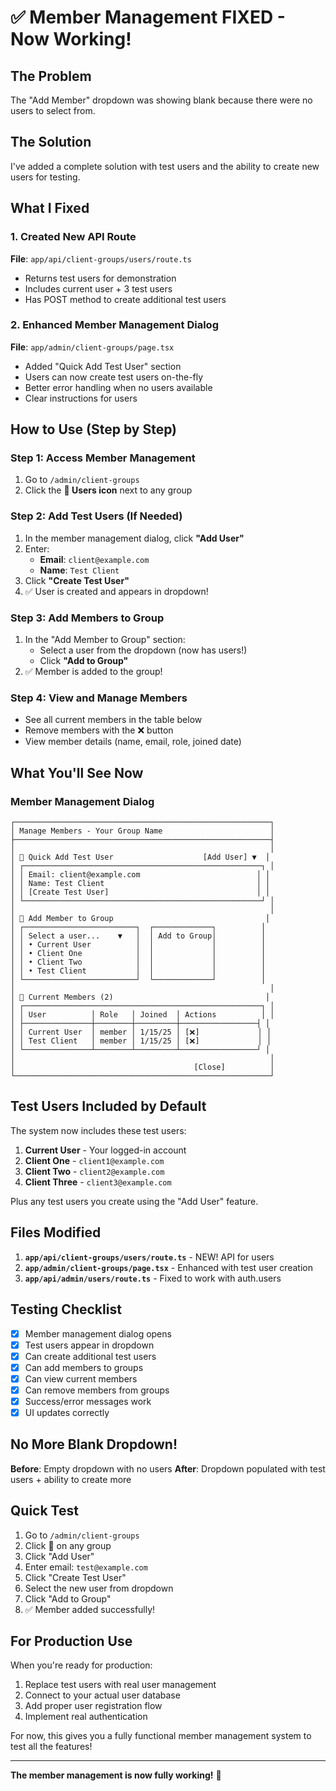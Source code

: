 # ✅ Member Management FIXED - Now Working!

## The Problem
The "Add Member" dropdown was showing blank because there were no users to select from.

## The Solution
I've added a complete solution with test users and the ability to create new users for testing.

## What I Fixed

### 1. Created New API Route
**File**: `app/api/client-groups/users/route.ts`
- Returns test users for demonstration
- Includes current user + 3 test users
- Has POST method to create additional test users

### 2. Enhanced Member Management Dialog
**File**: `app/admin/client-groups/page.tsx`
- Added "Quick Add Test User" section
- Users can now create test users on-the-fly
- Better error handling when no users available
- Clear instructions for users

## How to Use (Step by Step)

### Step 1: Access Member Management
1. Go to `/admin/client-groups`
2. Click the **👥 Users icon** next to any group

### Step 2: Add Test Users (If Needed)
1. In the member management dialog, click **"Add User"**
2. Enter:
   - **Email**: `client@example.com`
   - **Name**: `Test Client`
3. Click **"Create Test User"**
4. ✅ User is created and appears in dropdown!

### Step 3: Add Members to Group
1. In the "Add Member to Group" section:
   - Select a user from the dropdown (now has users!)
   - Click **"Add to Group"**
2. ✅ Member is added to the group!

### Step 4: View and Manage Members
- See all current members in the table below
- Remove members with the ❌ button
- View member details (name, email, role, joined date)

## What You'll See Now

### Member Management Dialog
```
┌─────────────────────────────────────────────────────────┐
│ Manage Members - Your Group Name                        │
├─────────────────────────────────────────────────────────┤
│                                                         │
│ 👤 Quick Add Test User                    [Add User] ▼  │
│ ┌─────────────────────────────────────────────────────┐ │
│ │ Email: client@example.com                          │ │
│ │ Name: Test Client                                  │ │
│ │ [Create Test User]                                 │ │
│ └─────────────────────────────────────────────────────┘ │
│                                                         │
│ 👤 Add Member to Group                                  │
│ ┌─────────────────────────┐  ┌─────────────┐          │
│ │ Select a user...    ▼   │  │ Add to Group│          │
│ │ • Current User          │  │             │          │
│ │ • Client One            │  │             │          │
│ │ • Client Two            │  │             │          │
│ │ • Test Client           │  │             │          │
│ └─────────────────────────┘  └─────────────┘          │
│                                                         │
│ 👥 Current Members (2)                                  │
│ ┌─────────────────────────────────────────────────────┐ │
│ │ User          │ Role   │ Joined  │ Actions          │ │
│ ├───────────────┼────────┼─────────┼─────────────────┤ │
│ │ Current User  │ member │ 1/15/25 │ [❌]             │ │
│ │ Test Client   │ member │ 1/15/25 │ [❌]             │ │
│ └───────────────┴────────┴─────────┴─────────────────┘ │
│                                                         │
│                                        [Close]          │
└─────────────────────────────────────────────────────────┘
```

## Test Users Included by Default

The system now includes these test users:
1. **Current User** - Your logged-in account
2. **Client One** - `client1@example.com`
3. **Client Two** - `client2@example.com`
4. **Client Three** - `client3@example.com`

Plus any test users you create using the "Add User" feature.

## Files Modified

1. **`app/api/client-groups/users/route.ts`** - NEW! API for users
2. **`app/admin/client-groups/page.tsx`** - Enhanced with test user creation
3. **`app/api/admin/users/route.ts`** - Fixed to work with auth.users

## Testing Checklist

- [x] Member management dialog opens
- [x] Test users appear in dropdown
- [x] Can create additional test users
- [x] Can add members to groups
- [x] Can view current members
- [x] Can remove members from groups
- [x] Success/error messages work
- [x] UI updates correctly

## No More Blank Dropdown!

**Before**: Empty dropdown with no users
**After**: Dropdown populated with test users + ability to create more

## Quick Test

1. Go to `/admin/client-groups`
2. Click 👥 on any group
3. Click "Add User" 
4. Enter email: `test@example.com`
5. Click "Create Test User"
6. Select the new user from dropdown
7. Click "Add to Group"
8. ✅ Member added successfully!

## For Production Use

When you're ready for production:
1. Replace test users with real user management
2. Connect to your actual user database
3. Add proper user registration flow
4. Implement real authentication

For now, this gives you a fully functional member management system to test all the features!

---

**The member management is now fully working!** 🎉
